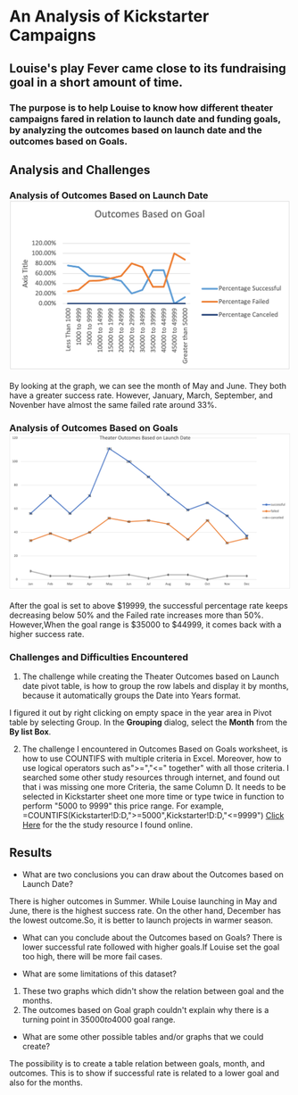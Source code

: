 # An Analysis of Kickstarter Campaigns

## Louise's play Fever came close to its fundraising goal in a short amount of time.


### The purpose is to help Louise to know how different theater campaigns fared in relation to launch date and funding goals, by analyzing the outcomes based on launch date and the outcomes based on Goals.
## Analysis and Challenges

### Analysis of Outcomes Based on Launch Date ![Click Image](resources/Outcomes_vs_Goals.png)
By looking at the graph, we can see the month of May and June. They both  have a greater success rate. However, January, March, September, and Novenber have almost the same failed rate around 33%.



### Analysis of Outcomes Based on Goals  ![Click Image](resources/Theater_Outcomes_vs_Launch.png)
After the goal is set to above $19999, the successful percentage rate keeps decreasing below 50% and the Failed rate increases more than 50%.  However,When the goal range is $35000 to $44999, it comes back with a higher success rate.

### Challenges and Difficulties Encountered

1. The challenge while creating the Theater Outcomes based on  Launch date pivot table, is how to group the row labels and display it by months, because it automatically groups the Date into Years format.

I figured it out by right clicking on empty space in the year area in Pivot table by selecting Group. In the **Grouping** dialog, select the **Month** from the **By list Box**.

2. The challenge I encountered in Outcomes Based on Goals worksheet, is how to use COUNTIFS with multiple criteria in Excel. Moreover, how to use logical operators such as">=","<=" together" with all those criteria.  I searched some other study resources through internet, and found out that i was missing one more Criteria, the same Column D. It needs to be selected in Kickstarter sheet one more time or type twice in function to perform "5000 to 9999" this price range.
For example,  =COUNTIFS(Kickstarter!D:D,">=5000",Kickstarter!D:D,"<=9999")
[Click Here](https://www.ablebits.com/office-addins-blog/2014/07/10/excel-countifs-multiple-criteria/comment-page-2/) for the the study resource I found online.

## Results

- What are two conclusions you can draw about the Outcomes based on Launch Date?

There is higher outcomes in Summer. While Louise launching in May and June, there is the highest success rate. 
On the other hand, December has the lowest outcome.So, it is better to launch projects in warmer season.


- What can you conclude about the Outcomes based on Goals?
There is lower successful rate followed with higher goals.If Louise set the goal too high, there will be more fail cases. 

- What are some limitations of this dataset?

1. These two graphs which didn't show the relation between goal and the months.
2. The outcomes based on Goal graph couldn't explain why there is a turning point in $35000 to$4000 goal range.

- What are some other possible tables and/or graphs that we could create?

The possibility is to create a table relation between goals, month, and outcomes. This is to show if successful rate is related to a lower goal and also for the months.
